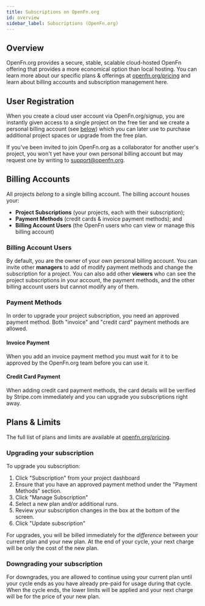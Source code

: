 ```yaml
---
title: Subscriptions on OpenFn.org
id: overview
sidebar_label: Subscriptions (OpenFn.org)
---
```


## Overview

OpenFn.org provides a secure, stable, scalable cloud-hosted OpenFn offering that
provides a more economical option than local hosting. You can learn more about
our specific plans & offerings at
[openfn.org/pricing](https://www.openfn.org/pricing) and learn about billing
accounts and subscription management here.

## User Registration

When you create a cloud user account via OpenFn.org/signup, you are instantly
given access to a single project on the free tier and we create a personal
billing account (see [below](#billing-accounts)) which you can later use to
purchase additional project spaces or upgrade from the free plan.

If you've been invited to join OpenFn.org as a collaborator for another user's
project, you won't yet have your own personal billing account but may request
one by writing to support@openfn.org.

## Billing Accounts

All projects _belong_ to a single billing account. The billing account houses
your:

- **Project Subscriptions** (your projects, each with their subscription);
- **Payment Methods** (credit cards & invoice payment methods); and
- **Billing Account Users** (the OpenFn users who can view or manage this
  billing account)

### Billing Account Users

By default, you are the owner of your own personal billing account. You can
invite other **managers** to add of modify payment methods and change the
subscription for a project. You can also add other **viewers** who can see the
project subscriptions in your account, the payment methods, and the other
billing account users but cannot modify any of them.

### Payment Methods

In order to upgrade your project subscription, you need an approved payment
method. Both "invoice" and "credit card" payment methods are allowed.

#### Invoice Payment

When you add an invoice payment method you must wait for it to be approved by
the OpenFn.org team before you can use it.

#### Credit Card Payment

When adding credit card payment methods, the card details will be verified by
Stripe.com immediately and you can upgrade you subscriptions right away.

## Plans & Limits

The full list of plans and limits are available at
[openfn.org/pricing](https://www.openfn.org/pricing).

### Upgrading your subscription

To upgrade you subscription:

1. Click "Subscription" from your project dashboard
2. Ensure that you have an approved payment method under the "Payment Methods"
   section.
3. Click "Manage Subscription"
4. Select a new plan and/or additional runs.
5. Review your subscription changes in the box at the bottom of the screen.
6. Click "Update subscription"

For upgrades, you will be billed immediately for the _difference_ between your
current plan and your new plan. At the end of your cycle, your next charge will
be only the cost of the new plan.

### Downgrading your subscription

For downgrades, you are allowed to continue using your current plan until your
cycle ends as you have already pre-paid for usage during that cycle. When the
cycle ends, the lower limits will be applied and your next charge will be for
the price of your new plan.
